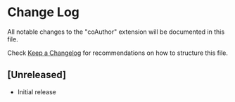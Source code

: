 # Change Log

All notable changes to the "coAuthor" extension will be documented in this file.

Check [Keep a Changelog](http://keepachangelog.com/) for recommendations on how to structure this file.

## [Unreleased]

- Initial release